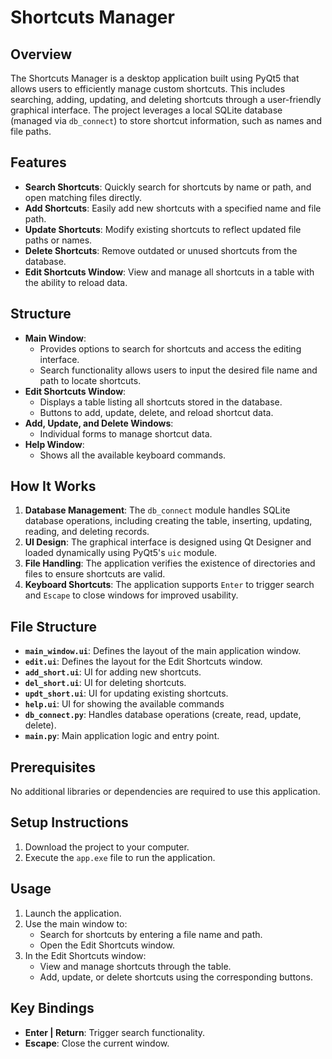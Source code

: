 # Shortcuts Manager

## Overview
The Shortcuts Manager is a desktop application built using PyQt5 that allows users to efficiently manage custom shortcuts. This includes searching, adding, updating, and deleting shortcuts through a user-friendly graphical interface. The project leverages a local SQLite database (managed via `db_connect`) to store shortcut information, such as names and file paths. 

## Features
- **Search Shortcuts**: Quickly search for shortcuts by name or path, and open matching files directly.
- **Add Shortcuts**: Easily add new shortcuts with a specified name and file path.
- **Update Shortcuts**: Modify existing shortcuts to reflect updated file paths or names.
- **Delete Shortcuts**: Remove outdated or unused shortcuts from the database.
- **Edit Shortcuts Window**: View and manage all shortcuts in a table with the ability to reload data.

## Structure
- **Main Window**: 
  - Provides options to search for shortcuts and access the editing interface.
  - Search functionality allows users to input the desired file name and path to locate shortcuts.
- **Edit Shortcuts Window**:
  - Displays a table listing all shortcuts stored in the database.
  - Buttons to add, update, delete, and reload shortcut data.
- **Add, Update, and Delete Windows**:
  - Individual forms to manage shortcut data.
- **Help Window**:
  - Shows all the available keyboard commands.

## How It Works
1. **Database Management**: The `db_connect` module handles SQLite database operations, including creating the table, inserting, updating, reading, and deleting records.
2. **UI Design**: The graphical interface is designed using Qt Designer and loaded dynamically using PyQt5's `uic` module.
3. **File Handling**: The application verifies the existence of directories and files to ensure shortcuts are valid.
4. **Keyboard Shortcuts**: The application supports `Enter` to trigger search and `Escape` to close windows for improved usability.

## File Structure
- **`main_window.ui`**: Defines the layout of the main application window.
- **`edit.ui`**: Defines the layout for the Edit Shortcuts window.
- **`add_short.ui`**: UI for adding new shortcuts.
- **`del_short.ui`**: UI for deleting shortcuts.
- **`updt_short.ui`**: UI for updating existing shortcuts.
- **`help.ui`**: UI for showing the available commands
- **`db_connect.py`**: Handles database operations (create, read, update, delete).
- **`main.py`**: Main application logic and entry point.

## Prerequisites
No additional libraries or dependencies are required to use this application.

## Setup Instructions
1. Download the project to your computer.
2. Execute the `app.exe` file to run the application.

## Usage
1. Launch the application.
2. Use the main window to:
   - Search for shortcuts by entering a file name and path.
   - Open the Edit Shortcuts window.
3. In the Edit Shortcuts window:
   - View and manage shortcuts through the table.
   - Add, update, or delete shortcuts using the corresponding buttons.

## Key Bindings
- **Enter | Return**: Trigger search functionality.
- **Escape**: Close the current window.

